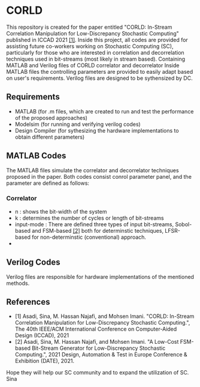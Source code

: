 # CORLD
This repository is created for the paper entitled "CORLD: In-Stream Correlation Manipulation for Low-Discrepancy Stochastic Computing" published in ICCAD 2021 [[1]](#1). Inside this project, all codes are provided for assisting future co-workers working on Stochastic Computing (SC), particularly for those who are interested in correlation and decorrelation techniques used in bit-streams (most likely in stream based). 
Containing MATLAB and Verilog files of CORLD correlator and decorrelator
Inside MATLAB files the controlling parameters are provided to easily adapt based on user's requirements.
Verilog files are designed to be sythensized by DC. 

## Requirements
- MATLAB (for .m files, which are created to run and test the performance of the proposed approaches)
- Modelsim (for running and verifying verilog codes)
- Design Compiler (for sythesizing the hardware implementations to obtain different parameters)

## MATLAB Codes
The MATLAB files simulate the correlator and decorrelator techniques proposed in the paper. 
Both codes consist conrol parameter panel, and the parameter are defined as follows:
### Correlator
- n : shows the bit-width of the system
- k : determines the number of cycles or length of bit-streams
- input-mode : There are defined three types of input bit-streams, Sobol-based and FSM-based [[2]](#2) both for determinstic techniques, LFSR-based for non-determinstic (conventional) approach.  
- 
 
## Verilog Codes
Verilog files are responsible for hardware implementations of the mentioned methods.

## References
- <a id="1">[1]</a> Asadi, Sina, M. Hassan Najafi, and Mohsen Imani. "CORLD: In-Stream Correlation Manipulation for Low-Discrepancy Stochastic Computing.", The 40th IEEE/ACM International Conference on Computer-Aided Design (ICCAD), 2021
- <a id="2">[2]</a> Asadi, Sina, M. Hassan Najafi, and Mohsen Imani. "A Low-Cost FSM-based Bit-Stream Generator for Low-Discrepancy Stochastic Computing.", 2021 Design, Automation & Test in Europe Conference & Exhibition (DATE), 2021.



Hope they will help our SC community and to expand the utilization of SC.
Sina
